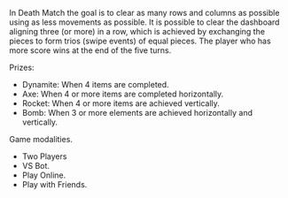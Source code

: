 In Death Match the goal is to clear as many rows and columns as possible using as less movements as possible. It is possible to clear the dashboard aligning three (or more) in a row, which is achieved by exchanging the pieces to form trios (swipe events) of equal pieces. The player who has more score wins at the end of the five turns.

Prizes:

* Dynamite: When 4 items are completed.
* Axe: When 4 or more items are completed horizontally.
* Rocket: When 4 or more items are achieved vertically.
* Bomb: When 3 or more elements are achieved horizontally and vertically.

Game modalities.

* Two Players
* VS Bot.
* Play Online.
* Play with Friends.